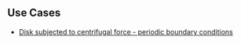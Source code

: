 ## Use Cases
- [Disk subjected to centrifugal force - periodic boundary conditions](periodic_bc_example/README.md)
